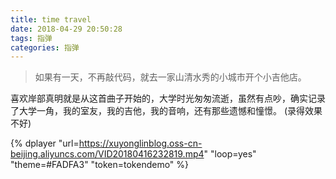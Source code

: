 ```yaml
---
title: time travel
date: 2018-04-29 20:50:28
tags: 指弹
categories: 指弹
---
```


>如果有一天，不再敲代码，就去一家山清水秀的小城市开个小吉他店。

<!--more-->

喜欢岸部真明就是从这首曲子开始的，大学时光匆匆流逝，虽然有点吵，确实记录了大学一角，我的室友，我的吉他，我的音响，还有那些遗憾和憧憬。
(录得效果不好)

{% dplayer "url=https://xuyonglinblog.oss-cn-beijing.aliyuncs.com/VID20180416232819.mp4"  "loop=yes" "theme=#FADFA3"  "token=tokendemo" %}
